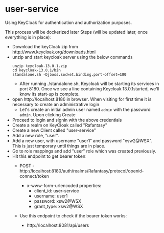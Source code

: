 # user-service

Using KeyCloak for authentication and authorization purposes.

This process will be dockerized later
Steps (will be updated later, once everything is in place):

- Download the keyCloak zip from http://www.keycloak.org/downloads.html
- unzip and start keycloak server using the below commands
  ```
  unzip keycloak-13.0.1.zip 
  cd keycloak-13.0.1/bin
  standalone.sh -Djboss.socket.binding.port-offset=100
  ```
  - After running ./standalone.sh, Keycloak will be starting its services in port 8180. Once we see a line containing Keycloak 13.0.1started, we'll know its start-up is complete.
- open http://localhost:8180 in browser. When visiting for first time it is necessary to create an administrative login
  - Let's create an initial admin user named ```admin``` with the password ```admin```. Upon clicking Create
- Proceed to login and signin with the above credentials
- Create a realm on KeyCloak called "Rafantasy"
- Create a new Client called "user-service"  
- Add a new role, "user". 
- Add a new user, with username "user1" and password "xsw2@WSX". This is just temporary until things are in place.
- Go to role mappings and add "user" role which was created previously.
- Hit this endpoint to get bearer token:
  * POST - http://localhost:8180/auth/realms/Rafantasy/protocol/openid-connect/token
    * x-www-form-urlencoded properties:
        * client_id: user-service
        * username: user1
        * password: xsw2@WSX
        * grant_type: xsw2@WSX
    
  * Use this endpoint to check if the bearer token works:
    * http://localhost:8081/api/users
    